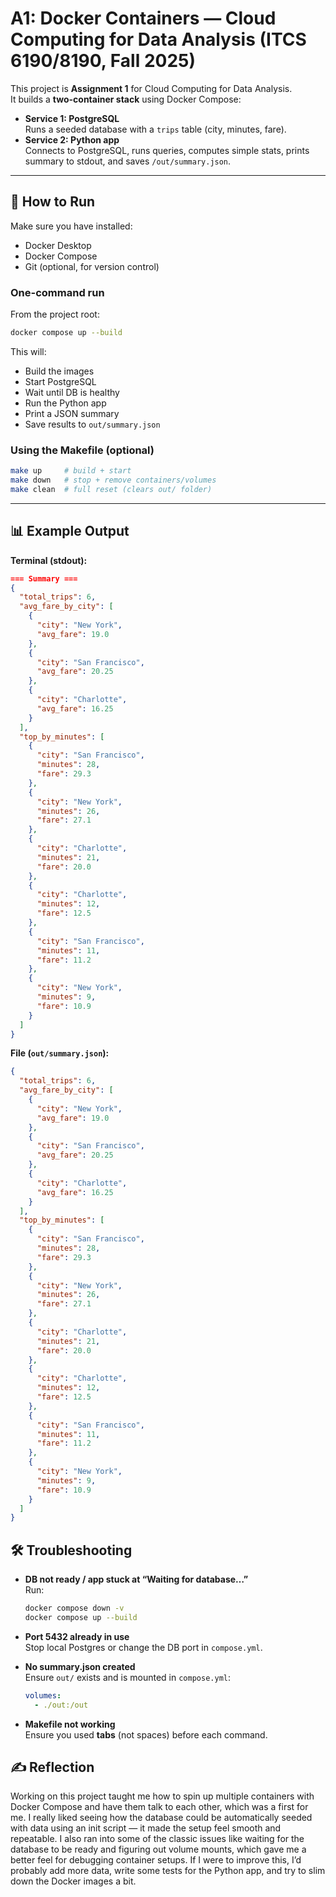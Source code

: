 
# A1: Docker Containers — Cloud Computing for Data Analysis (ITCS 6190/8190, Fall 2025)

This project is **Assignment 1** for Cloud Computing for Data Analysis.  
It builds a **two-container stack** using Docker Compose:

- **Service 1: PostgreSQL**  
  Runs a seeded database with a `trips` table (city, minutes, fare).  
- **Service 2: Python app**  
  Connects to PostgreSQL, runs queries, computes simple stats, prints summary to stdout, and saves `/out/summary.json`.

---

## 🚀 How to Run

Make sure you have installed:
- Docker Desktop
- Docker Compose
- Git (optional, for version control)

### One-command run

From the project root:
```bash
docker compose up --build
```

This will:

- Build the images  
- Start PostgreSQL  
- Wait until DB is healthy  
- Run the Python app  
- Print a JSON summary  
- Save results to `out/summary.json`

### Using the Makefile (optional)

```bash
make up     # build + start
make down   # stop + remove containers/volumes
make clean  # full reset (clears out/ folder)
```

---

## 📊 Example Output

**Terminal (stdout):**

```json
=== Summary ===
{
  "total_trips": 6,
  "avg_fare_by_city": [
    {
      "city": "New York",
      "avg_fare": 19.0
    },
    {
      "city": "San Francisco",
      "avg_fare": 20.25
    },
    {
      "city": "Charlotte",
      "avg_fare": 16.25
    }
  ],
  "top_by_minutes": [
    {
      "city": "San Francisco",
      "minutes": 28,
      "fare": 29.3
    },
    {
      "city": "New York",
      "minutes": 26,
      "fare": 27.1
    },
    {
      "city": "Charlotte",
      "minutes": 21,
      "fare": 20.0
    },
    {
      "city": "Charlotte",
      "minutes": 12,
      "fare": 12.5
    },
    {
      "city": "San Francisco",
      "minutes": 11,
      "fare": 11.2
    },
    {
      "city": "New York",
      "minutes": 9,
      "fare": 10.9
    }
  ]
}
```

**File (`out/summary.json`):**

```json
{
  "total_trips": 6,
  "avg_fare_by_city": [
    {
      "city": "New York",
      "avg_fare": 19.0
    },
    {
      "city": "San Francisco",
      "avg_fare": 20.25
    },
    {
      "city": "Charlotte",
      "avg_fare": 16.25
    }
  ],
  "top_by_minutes": [
    {
      "city": "San Francisco",
      "minutes": 28,
      "fare": 29.3
    },
    {
      "city": "New York",
      "minutes": 26,
      "fare": 27.1
    },
    {
      "city": "Charlotte",
      "minutes": 21,
      "fare": 20.0
    },
    {
      "city": "Charlotte",
      "minutes": 12,
      "fare": 12.5
    },
    {
      "city": "San Francisco",
      "minutes": 11,
      "fare": 11.2
    },
    {
      "city": "New York",
      "minutes": 9,
      "fare": 10.9
    }
  ]
}
```


## 🛠️ Troubleshooting

- **DB not ready / app stuck at “Waiting for database…”**  
  Run:
  ```bash
  docker compose down -v
  docker compose up --build
  ```

- **Port 5432 already in use**  
  Stop local Postgres or change the DB port in `compose.yml`.

- **No summary.json created**  
  Ensure `out/` exists and is mounted in `compose.yml`:
  ```yaml
  volumes:
    - ./out:/out
  ```

- **Makefile not working**  
  Ensure you used **tabs** (not spaces) before each command.



## ✍️ Reflection

Working on this project taught me how to spin up multiple containers with Docker Compose and have them talk to each other, which was a first for me. I really liked seeing how the database could be automatically seeded with data using an init script — it made the setup feel smooth and repeatable. I also ran into some of the classic issues like waiting for the database to be ready and figuring out volume mounts, which gave me a better feel for debugging container setups. If I were to improve this, I’d probably add more data, write some tests for the Python app, and try to slim down the Docker images a bit.
